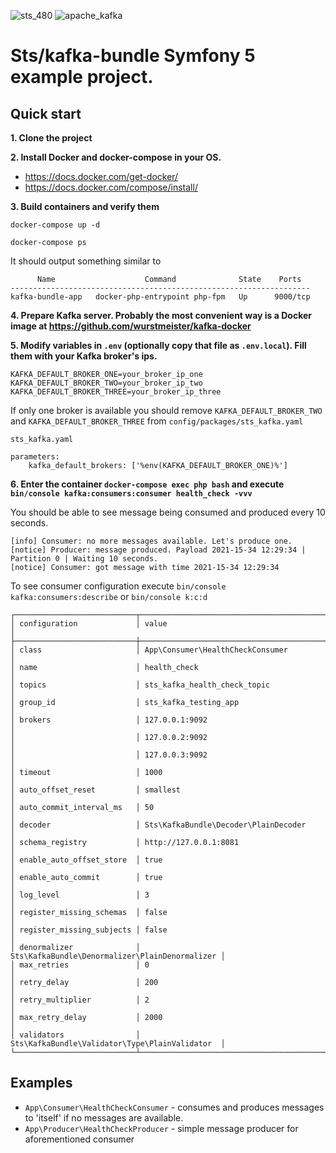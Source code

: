 ![sts_480](https://user-images.githubusercontent.com/89898915/137728843-76c6f102-432e-4a3f-b8c9-316073b89804.png)
![apache_kafka](https://user-images.githubusercontent.com/89898915/137728857-495a9d95-15e2-40b4-9d25-ca79b223fa1f.png)

# Sts/kafka-bundle Symfony 5 example project.

## Quick start

**1. Clone the project**

**2. Install Docker and docker-compose in your OS.** 
   
- https://docs.docker.com/get-docker/
- https://docs.docker.com/compose/install/

**3. Build containers and verify them**
   
`docker-compose up -d`

`docker-compose ps`   

It should output something similar to
```
      Name                    Command              State    Ports  
-------------------------------------------------------------------
kafka-bundle-app   docker-php-entrypoint php-fpm   Up      9000/tcp
```

**4. Prepare Kafka server. Probably the most convenient way is a Docker image at https://github.com/wurstmeister/kafka-docker**

**5. Modify variables in `.env` (optionally copy that file as `.env.local`). Fill them with your Kafka broker's ips.**
```
KAFKA_DEFAULT_BROKER_ONE=your_broker_ip_one
KAFKA_DEFAULT_BROKER_TWO=your_broker_ip_two
KAFKA_DEFAULT_BROKER_THREE=your_broker_ip_three
```

If only one broker is available you should remove `KAFKA_DEFAULT_BROKER_TWO` and `KAFKA_DEFAULT_BROKER_THREE` from `config/packages/sts_kafka.yaml`

```
sts_kafka.yaml

parameters:
    kafka_default_brokers: ['%env(KAFKA_DEFAULT_BROKER_ONE)%']
```

**6. Enter the container `docker-compose exec php bash` and execute `bin/console kafka:consumers:consumer health_check -vvv`**

You should be able to see message being consumed and produced every 10 seconds.

```
[info] Consumer: no more messages available. Let's produce one.
[notice] Producer: message produced. Payload 2021-15-34 12:29:34 | Partition 0 | Waiting 10 seconds.
[notice] Consumer: got message with time 2021-15-34 12:29:34

```

To see consumer configuration execute `bin/console kafka:consumers:describe` or `bin/console k:c:d`

```
┌───────────────────────────┬────────────────────────────────────────────────┐
│ configuration             │ value                                          │
├───────────────────────────┼────────────────────────────────────────────────┤
│ class                     │ App\Consumer\HealthCheckConsumer               │
│ name                      │ health_check                                   │
│ topics                    │ sts_kafka_health_check_topic                   │
│ group_id                  │ sts_kafka_testing_app                          │
│ brokers                   │ 127.0.0.1:9092                                 │
│                           │ 127.0.0.2:9092                                 │
│                           │ 127.0.0.3:9092                                 │
│ timeout                   │ 1000                                           │
│ auto_offset_reset         │ smallest                                       │
│ auto_commit_interval_ms   │ 50                                             │
│ decoder                   │ Sts\KafkaBundle\Decoder\PlainDecoder           │
│ schema_registry           │ http://127.0.0.1:8081                          │
│ enable_auto_offset_store  │ true                                           │
│ enable_auto_commit        │ true                                           │
│ log_level                 │ 3                                              │
│ register_missing_schemas  │ false                                          │
│ register_missing_subjects │ false                                          │
│ denormalizer              │ Sts\KafkaBundle\Denormalizer\PlainDenormalizer │
│ max_retries               │ 0                                              │
│ retry_delay               │ 200                                            │
│ retry_multiplier          │ 2                                              │
│ max_retry_delay           │ 2000                                           │
│ validators                │ Sts\KafkaBundle\Validator\Type\PlainValidator  │
└───────────────────────────┴────────────────────────────────────────────────┘
```

## Examples

- `App\Consumer\HealthCheckConsumer` - consumes and produces messages to 'itself' if no messages are available.
- `App\Producer\HealthCheckProducer` - simple message producer for aforementioned consumer

